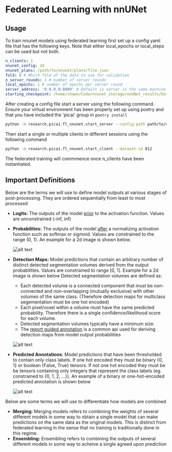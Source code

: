 # Federated Learning with nnUNet

## Usage
To train nnunet models using federated learning first set up a config yaml file that has the following keys. Note that either local_epochs or local_steps can be used but not both.

```yaml
n_clients: 1
nnunet_config: 2d
nnunet_plans: /path/to/nnunet/plans/file.json
fold: 0 # Which fold of the data to use for validation
n_server_rounds: 1 # number of server rounds
local_epochs: 1 # number of epochs per server round
server_address: '0.0.0.0:8080' # Default is server is the same machine
starting_checkpoint: /home/shawn/Code/nnunet_storage/nnUNet_results/Dataset012_PICAI-debug/nnUNetTrainer_1epoch__nnUNetPlans__2d/fold_0/checkpoint_best.pth # This is currently required due to a 'bug' in flwr. I have raised an issue: https://github.com/adap/flower/issues/3770
```

After creating a config file start a server using the following command. Ensure your virtual environment has been properly set up using poetry and that you have included the 'picai' group in ```poetry install```

```bash
python -m research.picai.fl_nnunet.start_server --config-path path/to/config.yaml
```

Then start a single or multiple clients in different sessions using the following command

```bash
python -m research.picai.fl_nnunet.start_client --dataset-id 012
```

The federated training will commmence once n_clients have been instantiated.

## Important Definitions
Below are the terms we will use to define model outputs at various stages of
post-processing. They are ordered sequentially from least to most processed

- **Logits:** The outputs of the model <ins>prior</ins> to the activation function. Values are unconstrained (-inf, inf)
- **Probabilities:** The outputs of the model <ins>after</ins> a normalizing activation function such as softmax or sigmoid. Values are constrained to the range (0, 1). An example for a 2d image is shown below.

  ![alt text](images/probs.png)
- **Detection Maps:** Model predictions that contain an arbitrary number of distinct detected segmentation volumes derived from the output probabilities. Values are constrained to range [0, 1]. Example for a 2d image is shown below Detected segmentation volumes are defined as:
  - Each detected volume is a connected component that must be non-connected and non-overlapping (mutually exclusive) with other volumes of the same class. (Therefore detection maps for multiclass segementation must be one hot encoded)
  - Each pixel/voxel within a volume must have the same predicted probability. Therefore there is a single confidence/likelihood score for each volume.
  - Detected segmentation volumes typically have a minimum size.
  - The [report guided annotation](https://github.com/DIAGNijmegen/Report-Guided-Annotation) is a common api used for deriving detection maps from model output probabilities

  ![alt text](images/detmap.png)
- **Predicted Annotations**: Model predictions that have been thresholded to contain only class labels. If one hot encoded they must be binary {0, 1} or boolean {False, True} tensors. If not one hot encoded they must be be tensors containing only integers that represent the class labels (eg. constrained to {0, 1, 2, ...}). An example of a binary or one-hot-encoded predicted annotation is shown below

  ![alt text](images/annotation.png)

Below are some terms we will use to differentiate how models are combined

- **Merging:** Merging models refers to combining the weights of several different models in some way to obtain a single model that can make predictions on the same data as the original models. This is distinct from federated learning in the sense that no training is traditionally done in this regime.
- **Ensembling:** Ensembling refers to combining the outputs of several different models in some way to acheive a single agreed upon prediction
